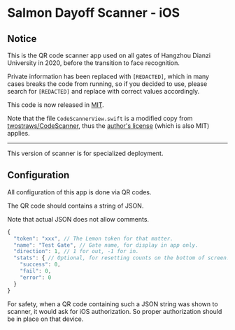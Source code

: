 # Salmon Dayoff Scanner - iOS

## Notice

This is the QR code scanner app used on all gates of Hangzhou Dianzi University in 2020, before the transition to face recognition.

Private information has been replaced with `[REDACTED]`, which in many cases breaks the code from running, so if you decided to use, please search for `[REDACTED]` and replace with correct values accordingly.

This code is now released in [MIT](https://laosb.mit-license.org).

Note that the file `CodeScannerView.swift` is a modified copy from [twostraws/CodeScanner](https://github.com/twostraws/CodeScanner/), thus the [author's license](https://github.com/twostraws/CodeScanner/#license) (which is also MIT) applies.

---

This version of scanner is for specialized deployment.

## Configuration

All configuration of this app is done via QR codes.

The QR code should contains a string of JSON.

Note that actual JSON does not allow comments.

```js
{
  "token": "xxx", // The Lemon token for that matter.
  "name": "Test Gate", // Gate name, for display in app only.
  "direction": 1, // 1 for out, -1 for in.
  "stats": { // Optional, for resetting counts on the bottom of screen.
    "success": 0,
    "fail": 0,
    "error": 0
  }
}
```

For safety, when a QR code containing such a JSON string was shown to scanner, it would ask for iOS authorization. So proper authorization should be in place on that device.
